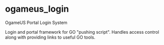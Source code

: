 ogameus_login
=============

OgameUS Portal Login System


Login and portal framework for GO "pushing script". Handles access control along with providing links to useful GO tools.
